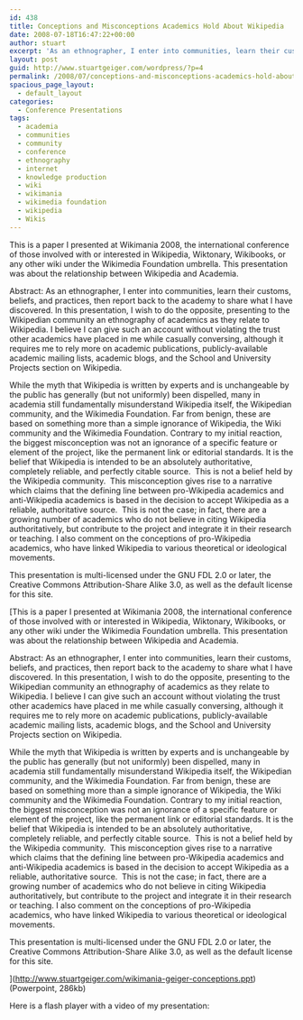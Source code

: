 ```yaml
---
id: 438
title: Conceptions and Misconceptions Academics Hold About Wikipedia
date: 2008-07-18T16:47:22+00:00
author: stuart
excerpt: 'As an ethnographer, I enter into communities, learn their customs, beliefs, and practices, then report back to the academy to share what I have discovered.  In this presentation, I wish to do the opposite, presenting to the Wikipedian community an ethnography of academics as they relate to Wikipedia.'
layout: post
guid: http://www.stuartgeiger.com/wordpress/?p=4
permalink: /2008/07/conceptions-and-misconceptions-academics-hold-about-wikipedia/
spacious_page_layout:
  - default_layout
categories:
  - Conference Presentations
tags:
  - academia
  - communities
  - community
  - conference
  - ethnography
  - internet
  - knowledge production
  - wiki
  - wikimania
  - wikimedia foundation
  - wikipedia
  - Wikis
---
```

This is a paper I presented at Wikimania 2008, the international conference of those involved with or interested in Wikipedia, Wiktonary, Wikibooks, or any other wiki under the Wikimedia Foundation umbrella. This presentation was about the relationship between Wikipedia and Academia.
  
<!--more-->


  
Abstract: As an ethnographer, I enter into communities, learn their customs, beliefs, and practices, then report back to the academy to share what I have discovered. In this presentation, I wish to do the opposite, presenting to the Wikipedian community an ethnography of academics as they relate to Wikipedia. I believe I can give such an account without violating the trust other academics have placed in me while casually conversing, although it requires me to rely more on academic publications, publicly-available academic mailing lists, academic blogs, and the School and University Projects section on Wikipedia.

While the myth that Wikipedia is written by experts and is unchangeable by the public has generally (but not uniformly) been dispelled, many in academia still fundamentally misunderstand Wikipedia itself, the Wikipedian community, and the Wikimedia Foundation. Far from benign, these are based on something more than a simple ignorance of Wikipedia, the Wiki community and the Wikimedia Foundation. Contrary to my initial reaction, the biggest misconception was not an ignorance of a specific feature or element of the project, like the permanent link or editorial standards. It is the belief that Wikipedia is intended to be an absolutely authoritative, completely reliable, and perfectly citable source.  This is not a belief held by the Wikipedia community.  This misconception gives rise to a narrative which claims that the defining line between pro-Wikipedia academics and anti-Wikipedia academics is based in the decision to accept Wikipedia as a reliable, authoritative source.  This is not the case; in fact, there are a growing number of academics who do not believe in citing Wikipedia authoritatively, but contribute to the project and integrate it in their research or teaching. I also comment on the conceptions of pro-Wikipedia academics, who have linked Wikipedia to various theoretical or ideological movements.

This presentation is multi-licensed under the GNU FDL 2.0 or later, the Creative Commons Attribution-Share Alike 3.0, as well as the default license for this site.

[This is a paper I presented at Wikimania 2008, the international conference of those involved with or interested in Wikipedia, Wiktonary, Wikibooks, or any other wiki under the Wikimedia Foundation umbrella. This presentation was about the relationship between Wikipedia and Academia.
  
<!--more-->


  
Abstract: As an ethnographer, I enter into communities, learn their customs, beliefs, and practices, then report back to the academy to share what I have discovered. In this presentation, I wish to do the opposite, presenting to the Wikipedian community an ethnography of academics as they relate to Wikipedia. I believe I can give such an account without violating the trust other academics have placed in me while casually conversing, although it requires me to rely more on academic publications, publicly-available academic mailing lists, academic blogs, and the School and University Projects section on Wikipedia.

While the myth that Wikipedia is written by experts and is unchangeable by the public has generally (but not uniformly) been dispelled, many in academia still fundamentally misunderstand Wikipedia itself, the Wikipedian community, and the Wikimedia Foundation. Far from benign, these are based on something more than a simple ignorance of Wikipedia, the Wiki community and the Wikimedia Foundation. Contrary to my initial reaction, the biggest misconception was not an ignorance of a specific feature or element of the project, like the permanent link or editorial standards. It is the belief that Wikipedia is intended to be an absolutely authoritative, completely reliable, and perfectly citable source.  This is not a belief held by the Wikipedia community.  This misconception gives rise to a narrative which claims that the defining line between pro-Wikipedia academics and anti-Wikipedia academics is based in the decision to accept Wikipedia as a reliable, authoritative source.  This is not the case; in fact, there are a growing number of academics who do not believe in citing Wikipedia authoritatively, but contribute to the project and integrate it in their research or teaching. I also comment on the conceptions of pro-Wikipedia academics, who have linked Wikipedia to various theoretical or ideological movements.

This presentation is multi-licensed under the GNU FDL 2.0 or later, the Creative Commons Attribution-Share Alike 3.0, as well as the default license for this site.

](http://www.stuartgeiger.com/wikimania-geiger-conceptions.ppt) (Powerpoint, 286kb)

Here is a flash player with a video of my presentation: